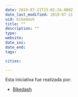 ```yaml
---
date: 2019-07-21T23:02:24.000Z
date_last_modified: 2019-07-21
uid: bikedash
title: ""
description: ""
type: 
website: 
date_ini: 
date_end: 
tags:

cities: 

---
```


Esta iniciativa fue realizada por:

- [Bikedash](/organizaciones/bikedash)
